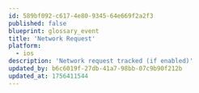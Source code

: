 ```yaml
---
id: 589bf092-c617-4e80-9345-64e669f2a2f3
published: false
blueprint: glossary_event
title: 'Network Request'
platform:
  - ios
description: 'Network request tracked (if enabled)'
updated_by: b6c6019f-27db-41a7-98bb-07c9b90f212b
updated_at: 1756411544
---
```

